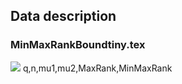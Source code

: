 ## Data description
### MinMaxRankBoundtiny.tex
<img src="https://latex.codecogs.com/gif.latex?O_t=\text { Onset event at time bin } t \frac ab" /> 
q,n,mu1,mu2,MaxRank,MinMaxRank
